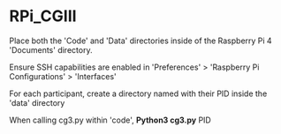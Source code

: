 # RPi_CGIII

Place both the 'Code' and 'Data' directories inside of the Raspberry Pi 4 'Documents' directory.

Ensure SSH capabilities are enabled in 'Preferences' > 'Raspberry Pi Configurations' > 'Interfaces'

For each participant, create a directory named with their PID inside the 'data' directory

When calling cg3.py within 'code', **Python3 cg3.py** PID
